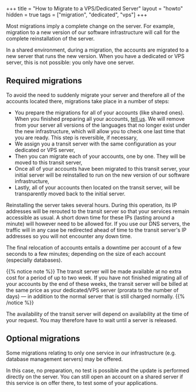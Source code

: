 +++
title = "How to Migrate to a VPS/Dedicated Server"
layout = "howto"
hidden = true
tags = ["migration", "dedicated", "vps"]
+++

Most migrations imply a complete change on the server. For example, migration to a new version of our software infrastructure will call for the complete reinstallation of the server.

In a shared environment, during a migration, the accounts are migrated to a new server that runs the new version. When you have a dedicated or VPS server, this is not possible: you only have one server.

## Required migrations

To avoid the need to suddenly migrate your server and therefore all of the accounts located there, migrations take place in a number of steps:

- You prepare the migrations for all of your accounts (like shared ones). When you finished preparing all your accounts, [tell us](https://admin.alwaysdata.com/support/). We will remove from your server all versions of the languages that no longer exist under the new infrastructure, which will allow you to check one last time that you are ready. This step is reversible, if necessary,
- We assign you a transit server with the same configuration as your dedicated or VPS server,
- Then you can migrate each of your accounts, one by one. They will be moved to this transit server,
- Once all of your accounts have been migrated to this transit server, your initial server will be reinstalled to run on the new version of our software infrastructure,
- Lastly, all of your accounts then located on the transit server, will be transparently moved back to the initial server.

Reinstalling the server takes several hours. During this operation, its IP addresses will be rerouted to the transit server so that your services remain accessible as usual. A short down time for these IPs (lasting around a minute) will however need to be allowed for. If you use our DNS servers, the traffic will in any case be redirected ahead of time to the transit server's IP addresses so you will not encounter any down time.

The final relocation of accounts entails a downtime per account of a few seconds to a few minutes; depending on the size of each account (especially databases).

{{% notice note %}}
The transit server will be made available at no extra cost for a period of up to two week. If you have not finished migrating all of your accounts by the end of these weeks, the transit server will be billed at the same price as your dedicated/VPS server (prorata to the number of days) — in addition to the normal server that is still charged normally.
{{% /notice %}}

The availability of the transit server will depend on availability at the time of your request. You may therefore have to wait until a server is released.

## Optional migrations

Some migrations relating to only one service in our infrastructure (e.g. database management servers) may be offered.

In this case, no preparation, no test is possible and the update is performed directly on the server. You can still open an account on a shared server if this service is on offer there, to test some of your applications.
